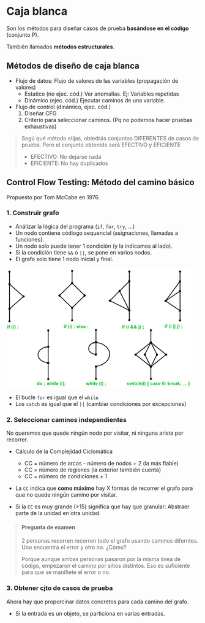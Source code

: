 # Caja blanca

Son los métodos para diseñar casos de prueba **basándose en el código** (conjunto P).

También llamados **métodos estructurales**.

## Métodos de diseño de caja blanca
* Flujo de datos: Flujo de valores de las variables (propagación de valores)
  * Estatico (no ejec. cód.) Ver anomalías. Ej: Variables repetidas
  * Dinámico (ejec. cód.) Ejecutar caminos de una variable.
* Flujo de control (dinámico, ejec. cód.)
  1. Diseñar CFG
  2. Criterio para seleccionar caminos. (Pq no podemos hacer pruebas exhaustivas)

> Segú qué método elijas, obtedrás conjuntos DIFERENTES de casos de prueba.
> Pero el conjunto obtenido será EFECTIVO y EFICIENTE
>
> * EFECTIVO: No dejarse nada
> * EFICIENTE: No hay duplicados

## Control Flow Testing: Método del camino básico

Propuesto por Tom McCabe en 1976.
 
### 1. Construir grafo
* Análizar la lógica del programa (`if`, `for`, `try`, ...)
* Un nodo contiene códiogo sequencial (asignaciones, llamadas a funciones).
* Un nodo solo puede tener 1 condición (y la indicamos al lado).
* Si la condición tiene `&&` o `||`, se pone en varios nodos.
* El grafo solo tiene 1 nodo inicial y final.

![logic](S02-CFT.png)

* El bucle `for` es igual que el `while`
* Los `catch` es igual que el `||` (cambiar condiciones por excepciones)

### 2. Seleccionar caminos independientes
No queremos que quede ningún nodo por visitar,
ni ninguna arista por recorrer.
    
* Cálculo de la Complejidad Ciclomática
  * CC = número de arcos - número de nodos + 2 (la más fiable)
  * CC = número de regiones (la exterior también cuenta)
  * CC = número de condiciones + 1
  
* La `CC` indica que **como máximo** hay X formas de recorrer el grafo para que no quede ningún camino por visitar.
* Si la `CC` es muy grande (>15) significa que hay que granular: Abstraer parte de la unidad en otra unidad.

> #### Pregunta de examen
>
> 2 personas recorren recorren todo el grafo usando caminos diferntes. Uno encuentra el error y otro no. ¿Cómo?
>
> Porque aunque ambas personas pasaron por la misma línea de código, empezaron el camino por sitios distintos.
> Eso es suficiente para que se manifiete el error o no.

### 3. Obtener cjto de casos de prueba
Ahora hay que proporcinar datos concretos para cada camino del grafo.
* Si la entrada es un objeto, se particiona en varias entradas.
